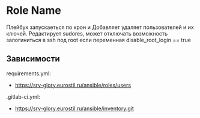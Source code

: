Role Name
=========

Плейбук запускаеться по крон и Добавляет удаляет пользователей и их ключей. Редактирует sudores, может отключать возможность залогиниться в ssh под root если переменная disable_root_login == true

Зависимости
------------
requirements.yml:
  - https://srv-glory.eurostil.ru/ansible/roles/users

.gitlab-ci.yml:
  - https://srv-glory.eurostil.ru/ansible/inventory.git
